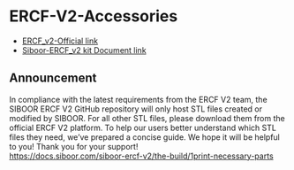 # ERCF-V2-Accessories
 - [ERCF_v2-Official link](https://github.com/Enraged-Rabbit-Community/ERCF_v2)
 - [Siboor-ERCF_v2 kit Document link](https://docs.siboor.com/siboor-ercf-v2)  

## Announcement
In compliance with the latest requirements from the ERCF V2 team, the SIBOOR ERCF V2 GitHub repository will only host STL files created or modified by SIBOOR. For all other STL files, please download them from the official ERCF V2 platform.
To help our users better understand which STL files they need, we’ve prepared a concise guide. We hope it will be helpful to you!
Thank you for your support!  
https://docs.siboor.com/siboor-ercf-v2/the-build/1print-necessary-parts
